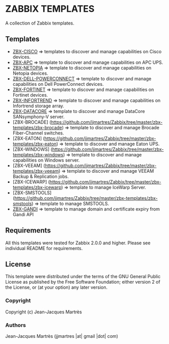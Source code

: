 ZABBIX TEMPLATES
================

A collection of Zabbix templates.

Templates
---------

  * [ZBX-CISCO](https://github.com/jjmartres/Zabbix/tree/master/zbx-templates/zbx-cisco) => templates to discover and manage capabilities on Cisco devices.
  * [ZBX-APC](https://github.com/jjmartres/Zabbix/tree/master/zbx-templates/zbx-apc) => template to discover and manage capabilities on APC UPS.
  * [ZBX-NETOPIA](https://github.com/jjmartres/Zabbix/tree/master/zbx-templates/zbx-netopia) => template to discover and manage capabilities on Netopia devices.
  * [ZBX-DELL-POWERCONNECT](https://github.com/jjmartres/Zabbix/tree/master/zbx-templates/zbx-dell-powerconnect) => template to discover and manage capabilities on Dell PowerConnect devices.
  * [ZBX-FORTINET](https://github.com/jjmartres/Zabbix/tree/master/zbx-templates/zbx-fortinet) => template to discover and manage capabilities on Fortinet devices.
  * [ZBX-INFORTREND](https://github.com/jjmartres/Zabbix/tree/master/zbx-templates/zbx-infortrend) => template to discover and manage capabilities on Infortrend storage array.
  * [ZBX-DATACORE](https://github.com/jjmartres/Zabbix/tree/master/zbx-templates/zbx-datacore) => template to discover and manage DataCore SANsymphony-V server.
  * [ZBX-BROCADE] (https://github.com/jjmartres/Zabbix/tree/master/zbx-templates/zbx-brocade) => template to discover and manage Brocade Fiber-Channel switches.
  * [ZBX-EATON] (https://github.com/jjmartres/Zabbix/tree/master/zbx-templates/zbx-eaton) => template to discover and manage Eaton UPS.
  * [ZBX-WINDOWS] (https://github.com/jjmartres/Zabbix/tree/master/zbx-templates/zbx-windows) => template to discover and manage capabilities on Windows server.
  * [ZBX-VEEAM] (https://github.com/jjmartres/Zabbix/tree/master/zbx-templates/zbx-veeam) => template to discover and manage VEEAM Backup & Replication jobs.
  * [ZBX-ICEWARP] (https://github.com/jjmartres/Zabbix/tree/master/zbx-templates/zbx-icewarp) => template to manage IceWarp Server.
  * [ZBX-SMSTOOLS] (https://github.com/jjmartres/Zabbix/tree/master/zbx-templates/zbx-smstools) => template to manage SMSTOOLS.
  * [ZBX-GANDI](https://github.com/jjmartres/Zabbix/tree/master/zbx-templates/zbx-gandi) => template to manage domain and certificate expiry from Gandi API

Requirements
------------

All this templates were tested for Zabbix 2.0.0 and higher. Please see individual README for requirements.

License
-------

This template were distributed under the terms of the GNU General Public License as published by the Free Software Foundation; either version 2 of the License, or (at your option) any later version.

### Copyright

  Copyright (c) Jean-Jacques Martrès

### Authors

  Jean-Jacques Martrès
  (jjmartres |at| gmail |dot| com)
